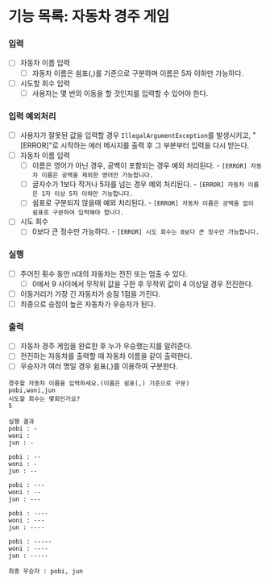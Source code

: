 # 기능 목록: 자동차 경주 게임
### 입력
- [ ] 자동차 이름 입력
    - [ ] 자동차 이름은 쉼표(,)를 기준으로 구분하며 이름은 5자 이하만 가능하다.
- [ ] 시도할 회수 입력
  - [ ] 사용자는 몇 번의 이동을 할 것인지를 입력할 수 있어야 한다.

### 입력 예외처리
- [ ] 사용자가 잘못된 값을 입력할 경우 `IllegalArgumentException`를 발생시키고, "[ERROR]"로 시작하는 에러 메시지를 출력 후 그 부분부터 입력을 다시 받는다.
- [ ] 자동차 이름 입력
  - [ ] 이름은 영어가 아닌 경우, 공백이 포함되는 경우 예외 처리된다. - `[ERROR] 자동차 이름은 공백을 제외한 영어만 가능합니다.`
  - [ ] 글자수가 1보다 작거나 5자를 넘는 경우 예외 처리된다. - `[ERROR] 자동차 이름은 1자 이상 5자 이하만 가능합니다.`
  - [ ] 쉼표로 구분되지 않을때 예외 처리된다. - `[ERROR] 자동차 이름은 공백을 없이 쉼표로 구분하여 입력해야 합니다.`
- [ ] 시도 회수
  - [ ] 0보다 큰 정수만 가능하다. - `[ERROR] 시도 회수는 0보다 큰 정수만 가능합니다.`

### 실행
- [ ] 주어진 횟수 동안 n대의 자동차는 전진 또는 멈출 수 있다.
    - [ ] 0에서 9 사이에서 무작위 값을 구한 후 무작위 값이 4 이상일 경우 전진한다.
- [ ] 이동거리가 가장 긴 자동차가 승점 1점을 가진다.
- [ ] 최종으로 승점이 높은 자동차가 우승자가 된다.

### 출력
- [ ] 자동차 경주 게임을 완료한 후 누가 우승했는지를 알려준다.
- [ ] 전진하는 자동차를 출력할 때 자동차 이름을 같이 출력한다.
- [ ] 우승자가 여러 명일 경우 쉼표(,)를 이용하여 구분한다.

````
경주할 자동차 이름을 입력하세요.(이름은 쉼표(,) 기준으로 구분)
pobi,woni,jun
시도할 회수는 몇회인가요?
5

실행 결과
pobi : -
woni :
jun : -

pobi : --
woni : -
jun : --

pobi : ---
woni : --
jun : ---

pobi : ----
woni : ---
jun : ----

pobi : -----
woni : ----
jun : -----

최종 우승자 : pobi, jun
````